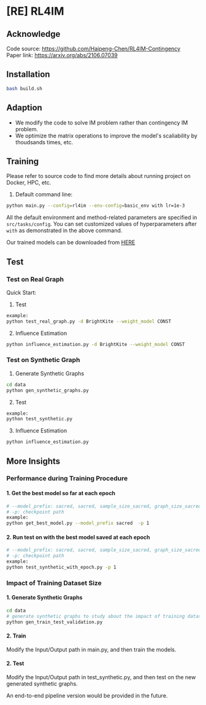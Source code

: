# [RE] RL4IM

## Acknowledge
Code source: https://github.com/Haipeng-Chen/RL4IM-Contingency  
Paper link: https://arxiv.org/abs/2106.07039


## Installation
```sh
bash build.sh
```

## Adaption
* We modify the code to solve IM problem rather than contingency IM problem. 
* We optimize the matrix operations to improve the model's scaliability by thoudsands times, etc.

## Training
Please refer to source code to find more details about running project on Docker, HPC, etc.

1. Default command line:
```bash
python main.py --config=rl4im --env-config=basic_env with lr=1e-3
```
All the default environment and method-related parameters are specified in `src/tasks/config`. You can set customized values of hyperparameters after `with` as demonstrated in the above command.

Our trained models can be downloaded from [HERE](https://drive.google.com/drive/u/0/folders/1fKXvSbwZOka_Y1AYDORvw6scZ-fKWSSO)


## Test
### Test on Real Graph
Quick Start:
1. Test
```sh
example:
python test_real_graph.py -d BrightKite --weight_model CONST
```
2. Influence Estimation
```sh
python influence_estimation.py -d BrightKite --weight_model CONST
```


### Test on Synthetic Graph
1. Generate Synthetic Graphs
```sh
cd data
python gen_synthetic_graphs.py
```
2. Test
```sh
example:
python test_synthetic.py 
```

3. Influence Estimation
```sh
python influence_estimation.py
```

## More Insights
### Performance during Training Procedure
#### 1. Get the best model so far at each epoch
```sh
# --model_prefix: sacred, sacred, sample_size_sacred, graph_size_sacred
# -p: checkpoint path
example:
python get_best_model.py --model_prefix sacred  -p 1 
```
#### 2. Run test on with the best model saved at each epoch
```sh
# --model_prefix: sacred, sacred, sample_size_sacred, graph_size_sacred
# -p: checkpoint path
example:
python test_synthetic_with_epoch.py -p 1
```

### Impact of Training Dataset Size
#### 1. Generate Synthetic Graphs
```sh
cd data
# generate synthetic graphs to study about the impact of training dataset size
python gen_train_test_validation.py
```
#### 2. Train
Modify the Input/Output path in main.py, and then train the models.
#### 2. Test
Modify the Input/Output path in test_synthetic.py, and then test on the new generated synthetic graphs.

An end-to-end pipeline version would be provided in the future.